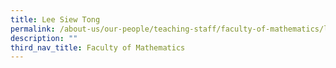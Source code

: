 ```yaml
---
title: Lee Siew Tong
permalink: /about-us/our-people/teaching-staff/faculty-of-mathematics/lee-siew-tong/
description: ""
third_nav_title: Faculty of Mathematics
---
```

